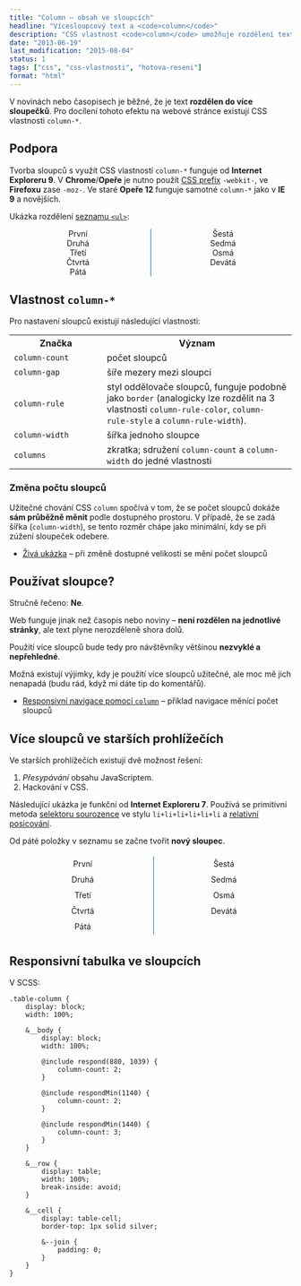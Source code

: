 ```yaml
---
title: "Column – obsah ve sloupcích"
headline: "Vícesloupcový text a <code>column</code>"
description: "CSS vlastnost <code>column</code> umožňuje rozdělení textu do více sloupců."
date: "2013-06-19"
last_modification: "2015-08-04"
status: 1
tags: ["css", "css-vlastnosti", "hotova-reseni"]
format: "html"
---
```


<p>V novinách nebo časopisech je běžné, že je text <b>rozdělen do více sloupečků</b>. Pro docílení tohoto efektu na webové stránce existují CSS vlastnosti <code>column-*</code>.</p>



<h2 id="podpora">Podpora</h2>

<p>Tvorba sloupců s využít CSS vlastností <code>column-*</code> funguje od <b>Internet Exploreru 9</b>. V <b>Chrome</b>/<b>Opeře</b> je nutno použít <a href="/css-prefixy">CSS prefix</a> <code>-webkit-</code>, ve <b>Firefoxu</b> zase <code>-moz-</code>. Ve staré <b>Opeře 12</b> funguje samotné <code>column-*</code> jako v <b>IE 9</b> a novějších.</p>

<p>Ukázka rozdělení <a href="/seznamy">seznamu <code>&lt;ul></code></a>:</p>

<div class="live">
  <ul style='list-style: none; padding: 0; text-align: center; column-count: 2; -webkit-column-count: 2; -moz-column-count: 2; column-rule: 1px solid #0D6AB7; -webkit-column-rule: 1px solid #0D6AB7; -moz-column-rule: 1px solid #0D6AB7'>
    <li>První</li>
    <li>Druhá</li>
    <li>Třetí</li>
    <li>Čtvrtá</li>
    <li>Pátá</li>
    <li>Šestá</li>
    <li>Sedmá</li>
    <li>Osmá</li>
    <li>Devátá</li>
  </ul>
</div>  


<h2 id=column>Vlastnost <code>column-*</code></h2>

<p>Pro nastavení sloupců existují následující vlastnosti:</p>

<table>
<tr>
  <th width=150>Značka<th>Význam</th>
  <tr><td><code>column-count</code><td>počet sloupců</td></tr>
<tr><td><code>column-gap</code><td>šíře mezery mezi sloupci </td></tr>

<tr><td><code>column-rule</code><td>styl oddělovače sloupců, funguje podobně jako <code>border</code> (analogicky lze rozdělit na 3 vlastnosti <code>column-rule-color</code>, <code>column-rule-style</code> a <code>column-rule-width</code>).</td></tr>
<tr><td><code>column-width</code><td>šířka jednoho sloupce</td></tr>
  <tr><td><code>columns</code><td>zkratka; sdružení <code>column-count</code> a <code>column-width</code> do jedné vlastnosti</td></tr>
<!--<tr><td><code>column-span</code><td>
<tr><td><code>column-fill</code><td>-->
</table>



<h3 id="zmena-poctu">Změna počtu sloupců</h3>

<p>Užitečné chování CSS <code>column</code> spočívá v tom, že se počet sloupců dokáže <b>sám průběžně měnit</b> podle dostupného prostoru. V případě, že se zadá šířka (<code>column-width</code>), se tento rozměr chápe jako minimální, kdy se při zúžení sloupeček odebere.</p>

<div class="external-content">
  <ul>
    <li><a href="https://kod.djpw.cz/htob">Živá ukázka</a> – při změně dostupné velikosti se mění počet sloupců</li>
  </ul>
</div>



<h2 id="pouzivat">Používat sloupce?</h2>

<p>Stručně řečeno: <b>Ne</b>.</p>

<p>Web funguje jinak než časopis nebo noviny – <b>není rozdělen na jednotlivé stránky</b>, ale text plyne nerozděleně shora dolů.</p>

<p>Použití více sloupců bude tedy pro návštěvníky většinou <b>nezvyklé a nepřehledné</b>.</p>

<p>Možná existují výjimky, kdy je použití více sloupců užitečné, ale moc mě jich nenapadá (budu rád, když mi dáte tip do komentářů).</p>

<div class="external-content">
  <ul>
    <li><a href="https://kod.djpw.cz/mtob-">Responsivní navigace pomocí <code>column</code></a> – příklad navigace měnící počet sloupců</li>
  </ul>
</div>



  
<h2 id="starsi">Více sloupců ve starších prohlížečích</h2>  

<p>Ve starších prohlížečích existují dvě možnost řešení:</p>

<ol>
  <li><i>Přesypávání</i> obsahu JavaScriptem.</li>
  
  <li>Hackování v CSS.</li>
</ol>

<p>Následující ukázka je funkční od <b>Internet Exploreru 7</b>. Používá se primitivní metoda <a href='/css-selektory#primy-sourozenec'>selektoru sourozence</a> ve stylu <code>li+li+li+li+li+li</code> a <a href="/position#relative">relativní posicování</a>.
  
<p>Od páté položky v seznamu se začne tvořit <b>nový sloupec</b>.</p>
  <div class="live">
    <style>
      ul.sloupcovemenu {width: 100%; margin: 0; padding: 5px; height: 10em; text-align: center; list-style: none}
      ul.sloupcovemenu {overflow: hidden}
      ul.sloupcovemenu li {line-height: 2em; width: 50%; display: block;}
      ul.sloupcovemenu li {border-right: 1px solid #0D6AB7; float: left; clear: left;}
      ul.sloupcovemenu li+li+li+li+li+li {float: right; clear: right; position: relative; top: -10em; border: none}
  </style>
    <ul class="sloupcovemenu">
    <li>První</li>
    <li>Druhá</li>
    <li>Třetí</li>
    <li>Čtvrtá</li>
    <li>Pátá</li>
    <li>Šestá</li>
    <li>Sedmá</li>
    <li>Osmá</li>
    <li>Devátá</li>
  </ul>
  </div>


<h2 id="tabulka">Responsivní tabulka ve sloupcích</h2>

<p>V SCSS:</p>

<pre><code>.table-column {
    display: block;
    width: 100%;

    &amp;__body {
        display: block;
        width: 100%;

        @include respond(880, 1039) {
            column-count: 2;
        }

        @include respondMin(1140) {
            column-count: 2;
        }

        @include respondMin(1440) {
            column-count: 3;
        }
    }

    &amp;__row {
        display: table;
        width: 100%;
        break-inside: avoid;
    }

    &amp;__cell {
        display: table-cell;
        border-top: 1px solid silver;

        &amp;--join {
            padding: 0;
        }
    }
}</code></pre>